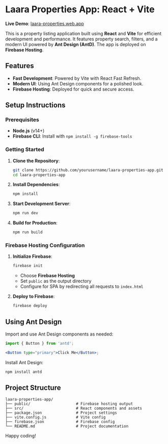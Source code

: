 # Laara Properties App: React + Vite

**Live Demo**: [laara-properties.web.app](https://laara-properties.web.app/)

This is a property listing application built using **React** and **Vite** for efficient development and performance. It features property search, filters, and a modern UI powered by **Ant Design (AntD)**. The app is deployed on **Firebase Hosting**.

## Features

- **Fast Development**: Powered by Vite with React Fast Refresh.
- **Modern UI**: Using Ant Design components for a polished look.
- **Firebase Hosting**: Deployed for quick and secure access.

## Setup Instructions

### Prerequisites

- **Node.js** (v14+)
- **Firebase CLI**: Install with `npm install -g firebase-tools`

### Getting Started

1. **Clone the Repository**:

   ```bash
   git clone https://github.com/yourusername/laara-properties-app.git
   cd laara-properties-app
   ```

2. **Install Dependencies**:

   ```bash
   npm install
   ```

3. **Start Development Server**:

   ```bash
   npm run dev
   ```

4. **Build for Production**:

   ```bash
   npm run build
   ```

### Firebase Hosting Configuration

1. **Initialize Firebase**:

   ```bash
   firebase init
   ```

   - Choose **Firebase Hosting**
   - Set `public` as the output directory
   - Configure for SPA by redirecting all requests to `index.html`

2. **Deploy to Firebase**:

   ```bash
   firebase deploy
   ```

## Using Ant Design

Import and use Ant Design components as needed:

```jsx
import { Button } from 'antd';

<Button type="primary">Click Me</Button>;
```

Install Ant Design:

```bash
npm install antd
```

## Project Structure

```
laara-properties-app/
├── public/                    # Firebase hosting output
├── src/                       # React components and assets
├── package.json               # Project settings
├── vite.config.js             # Vite config
├── firebase.json              # Firebase config
└── README.md                  # Project documentation
```

Happy coding!
